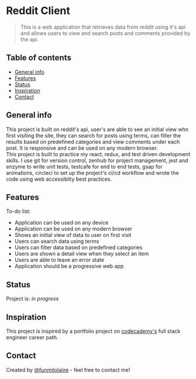 # Reddit Client  

> This is a web application that retrieves data from reddit using it's api and allows users to view and search posts and comments provided by the api.

## Table of contents  

  - [General info](#general-info)
  - [Features](#features)
  - [Status](#status)
  - [Inspiration](#inspiration)
  - [Contact](#contact)

## General info  

This project is built on reddit's api, user's are able to see an initial view whn first visiting the site, they can search for posts using terms, can filter the results based on predefined categories and view comments under each post. It is responsive and can be used on any modern browser.  
This project is built to practice my react, redux, and test driven development skills. I use git for version control, zenhub for project management, jest and enzyme to write unit tests, testcafe for end to end tests, gsap for animations, circleci to set up the project's ci/cd workflow and wrote the code using web accessiblity best practices.  

<!-- ## Screenshots include wireframes plix  

(!)[Example screenshot](./img/screenshot.png)

## Technologies  

- Tech 1 - version 1.0
- Tech 2 - version 2.0
- Tech 3 - version 3.0

## Setup  

Describe how to install / setup your local environement / add link to demo version.

## Code Examples  

Show examples of usage:
`put-your-code-here`
-->

## Features  

<!--List of features ready and TODOs for future development
- Awesome feature 1
- Awesome feature 2
- Awesome feature 3
-->

To-do list:  

- Application can be used on any device
- Application can be used on any modern browser
- Shows an initial view of data to user on first visit
- Users can search data using terms
- Users can filter data based on predefined categories
- Users are shown a detail view when they select an item
- Users are able to leave an error state
- Application should be a progressive web app

## Status  

Project is: _in progress_

## Inspiration  

This project is inspired by a portfolio project on [codecademy's](https://www.codecademy.com/paths/full-stack-engineer-career-path) full stack engineer career path.

## Contact  

Created by [@funmilolajire](mailto:funmilolajire@gmail.com) - feel free to contact me!  

